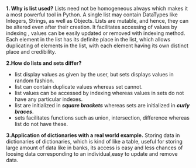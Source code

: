 **1. Why is list used?**
Lists need not be homogeneous always which makes it a most powerful tool in Python. 
A single list may contain DataTypes like Integers, Strings, as well as Objects.
Lists are mutable, and hence, they can be altered even after their creation.
It facilitates accessing of values by indexing , values can be easily updated or removed with indexing method.
Each element in the list has its definite place in the list, which allows duplicating of elements in the list, with each element having its own distinct place and credibility.

**2.How do lists and sets differ?**
- list display values as given by the user, but sets displays values in random fashion.
- list can contain duplicate values whereas set cannot.
- list values can be accessed by indexing whereas values in sets do not have any particular indexes.
- list are initialized in ***square brackets*** whereas sets are initialized in  ***curly braces***.
- sets facilitates functions such as union, intersection, difference whereas list do not have these.

**3.Application of dictionaries with a real world example.**
Storing data in  dictionaries of dictionaries, which is kind of like a table, useful for storing large amount of data like in banks, its access is easy and less chances
of loosing data corresponding to an individual,easy to update and remove data.
